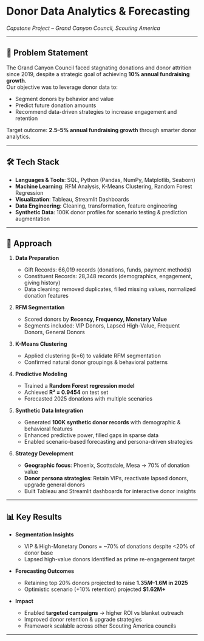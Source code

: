 # Donor Data Analytics & Forecasting  
*Capstone Project – Grand Canyon Council, Scouting America*  

---

## 📌 Problem Statement  
The Grand Canyon Council faced stagnating donations and donor attrition since 2019, despite a strategic goal of achieving **10% annual fundraising growth**.  
Our objective was to leverage donor data to:  
- Segment donors by behavior and value  
- Predict future donation amounts  
- Recommend data-driven strategies to increase engagement and retention  

Target outcome: **2.5–5% annual fundraising growth** through smarter donor analytics.  

---

## 🛠️ Tech Stack  
- **Languages & Tools**: SQL, Python (Pandas, NumPy, Matplotlib, Seaborn)  
- **Machine Learning**: RFM Analysis, K-Means Clustering, Random Forest Regression  
- **Visualization**: Tableau, Streamlit Dashboards  
- **Data Engineering**: Cleaning, transformation, feature engineering  
- **Synthetic Data**: 100K donor profiles for scenario testing & prediction augmentation  

---

## 🚀 Approach  

1. **Data Preparation**  
   - Gift Records: 66,019 records (donations, funds, payment methods)  
   - Constituent Records: 28,348 records (demographics, engagement, giving history)  
   - Data cleaning: removed duplicates, filled missing values, normalized donation features  

2. **RFM Segmentation**  
   - Scored donors by **Recency, Frequency, Monetary Value**  
   - Segments included: VIP Donors, Lapsed High-Value, Frequent Donors, General Donors  

3. **K-Means Clustering**  
   - Applied clustering (k=6) to validate RFM segmentation  
   - Confirmed natural donor groupings & behavioral patterns  

4. **Predictive Modeling**  
   - Trained a **Random Forest regression model**  
   - Achieved **R² = 0.9454** on test set  
   - Forecasted 2025 donations with multiple scenarios  

5. **Synthetic Data Integration**  
   - Generated **100K synthetic donor records** with demographic & behavioral features  
   - Enhanced predictive power, filled gaps in sparse data  
   - Enabled scenario-based forecasting and persona-driven strategies  

6. **Strategy Development**  
   - **Geographic focus**: Phoenix, Scottsdale, Mesa → 70% of donation value  
   - **Donor persona strategies**: Retain VIPs, reactivate lapsed donors, upgrade general donors  
   - Built Tableau and Streamlit dashboards for interactive donor insights  

---

## 📊 Key Results  

- **Segmentation Insights**  
  - VIP & High-Monetary Donors = ~70% of donations despite <20% of donor base  
  - Lapsed high-value donors identified as prime re-engagement target  

- **Forecasting Outcomes**  
  - Retaining top 20% donors projected to raise **$1.35M–$1.6M in 2025**  
  - Optimistic scenario (+10% retention) projected **$1.62M+**  

- **Impact**  
  - Enabled **targeted campaigns** → higher ROI vs blanket outreach  
  - Improved donor retention & upgrade strategies  
  - Framework scalable across other Scouting America councils  

---

